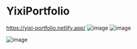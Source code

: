 # YixiPortfolio
https://yixi-portfolio.netlify.app/
![image](https://github.com/YixiWangCarol/YixiPortfolio/assets/102416235/f5c7ce18-700f-4453-b1d3-0987581058ea)
![image](https://github.com/YixiWangCarol/YixiPortfolio/assets/102416235/7dc10d5f-917b-4490-ad1f-3dc6c4e70d56)

![image](https://github.com/YixiWangCarol/YixiPortfolio/assets/102416235/3f2bc4f4-2726-4e46-b38d-9f5e6af7221c)
